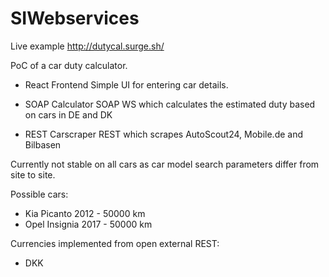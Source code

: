 # SIWebservices

Live example http://dutycal.surge.sh/

PoC of a car duty calculator.

 * React Frontend
  Simple UI for entering car details.
 
 * SOAP Calculator
  SOAP WS which calculates the estimated duty based on cars in DE and DK
  
 * REST Carscraper
 REST which scrapes AutoScout24, Mobile.de and Bilbasen
 
Currently not stable on all cars as car model search parameters differ from site to site.

Possible cars:

  * Kia Picanto 2012 - 50000 km
  * Opel Insignia 2017 - 50000 km

Currencies implemented from open external REST:

  * DKK
